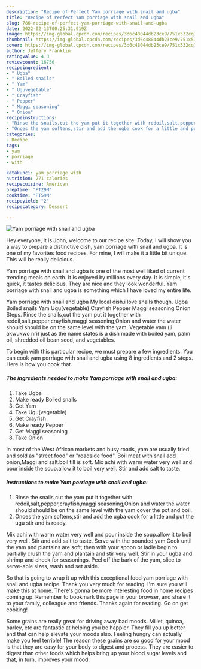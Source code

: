 ```yaml
---
description: "Recipe of Perfect Yam porriage with snail and ugba"
title: "Recipe of Perfect Yam porriage with snail and ugba"
slug: 786-recipe-of-perfect-yam-porriage-with-snail-and-ugba
date: 2022-02-13T00:25:31.919Z
image: https://img-global.cpcdn.com/recipes/3d6c48044db23ce9/751x532cq70/yam-porriage-with-snail-and-ugba-recipe-main-photo.jpg
thumbnail: https://img-global.cpcdn.com/recipes/3d6c48044db23ce9/751x532cq70/yam-porriage-with-snail-and-ugba-recipe-main-photo.jpg
cover: https://img-global.cpcdn.com/recipes/3d6c48044db23ce9/751x532cq70/yam-porriage-with-snail-and-ugba-recipe-main-photo.jpg
author: Jeffery Franklin
ratingvalue: 4.3
reviewcount: 16756
recipeingredient:
- " Ugba"
- " Boiled snails"
- " Yam"
- " Uguvegetable"
- " Crayfish"
- " Pepper"
- " Maggi seasoning"
- " Onion"
recipeinstructions:
- "Rinse the snails,cut the yam put it together with redoil,salt,pepper,crayfish,maggi seasoning,Onion and water the water should should be on the same level with the yam cover the pot and boil."
- "Onces the yam softens,stir and add the ugba cook for a little and put the ugu stir and is ready."
categories:
- Recipe
tags:
- yam
- porriage
- with

katakunci: yam porriage with 
nutrition: 271 calories
recipecuisine: American
preptime: "PT29M"
cooktime: "PT59M"
recipeyield: "2"
recipecategory: Dessert

---
```



![Yam porriage with snail and ugba](https://img-global.cpcdn.com/recipes/3d6c48044db23ce9/751x532cq70/yam-porriage-with-snail-and-ugba-recipe-main-photo.jpg)

Hey everyone, it is John, welcome to our recipe site. Today, I will show you a way to prepare a distinctive dish, yam porriage with snail and ugba. It is one of my favorites food recipes. For mine, I will make it a little bit unique. This will be really delicious.

Yam porriage with snail and ugba is one of the most well liked of current trending meals on earth. It is enjoyed by millions every day. It is simple, it's quick, it tastes delicious. They are nice and they look wonderful. Yam porriage with snail and ugba is something which I have loved my entire life.

Yam porriage with snail and ugba My local dish.i love snails though. Ugba Boiled snails Yam Ugu(vegetable) Crayfish Pepper Maggi seasoning Onion Steps. Rinse the snails,cut the yam put it together with redoil,salt,pepper,crayfish,maggi seasoning,Onion and water the water should should be on the same level with the yam. Vegetable yam (ji akwukwo nri) just as the name states is a dish made with boiled yam, palm oil, shredded oil bean seed, and vegetables.


To begin with this particular recipe, we must prepare a few ingredients. You can cook yam porriage with snail and ugba using 8 ingredients and 2 steps. Here is how you cook that.

<!--inarticleads1-->

##### The ingredients needed to make Yam porriage with snail and ugba:

1. Take  Ugba
1. Make ready  Boiled snails
1. Get  Yam
1. Take  Ugu(vegetable)
1. Get  Crayfish
1. Make ready  Pepper
1. Get  Maggi seasoning
1. Take  Onion


In most of the West African markets and busy roads, yam are usually fried and sold as &#34;street food&#34; or &#34;roadside food&#34;. Boil meat with snail add onion,Maggi and salt.boil till is soft. Mix achi with warm water very well and pour inside the soup.allow it to boil very well. Stir and add salt to taste. 

<!--inarticleads2-->

##### Instructions to make Yam porriage with snail and ugba:

1. Rinse the snails,cut the yam put it together with redoil,salt,pepper,crayfish,maggi seasoning,Onion and water the water should should be on the same level with the yam cover the pot and boil.
1. Onces the yam softens,stir and add the ugba cook for a little and put the ugu stir and is ready.


Mix achi with warm water very well and pour inside the soup.allow it to boil very well. Stir and add salt to taste. Serve with the pounded yam Cook until the yam and plantains are soft; then with your spoon or ladle begin to partially crush the yam and plantain and stir very well. Stir in your ugba and shrimp and check for seasonings. Peel off the bark of the yam, slice to serve-able sizes, wash and set aside. 

So that is going to wrap it up with this exceptional food yam porriage with snail and ugba recipe. Thank you very much for reading. I'm sure you will make this at home. There's gonna be more interesting food in home recipes coming up. Remember to bookmark this page in your browser, and share it to your family, colleague and friends. Thanks again for reading. Go on get cooking!

Some grains are really great for driving away bad moods. Millet, quinoa, barley, etc are fantastic at helping you be happier. They fill you up better and that can help elevate your moods also. Feeling hungry can actually make you feel terrible! The reason these grains are so good for your mood is that they are easy for your body to digest and process. They are easier to digest than other foods which helps bring up your blood sugar levels and that, in turn, improves your mood.
